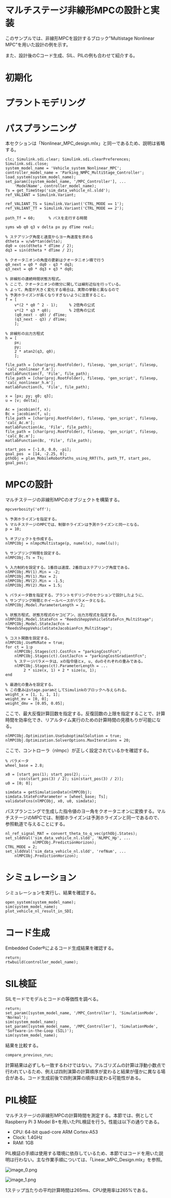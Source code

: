 # マルチステージ非線形MPCの設計と実装


このサンプルでは、非線形MPCを設計するブロック"Multistage Nonlinear MPC"を用いた設計の例を示す。




また、設計後のCコード生成、SIL、PILの例も合わせて紹介する。


# 初期化
# プラントモデリング
# パスプランニング


本セクションは「Nonlinear_MPC_design.mlx」と同一であるため、説明は省略する。



```matlab:Code
clc; Simulink.sdi.clear; Simulink.sdi.clearPreferences; Simulink.sdi.close;
system_model_name = 'Vehicle_system_Nonlinear_MPC';
controller_model_name = 'Parking_NMPC_MultiStage_Controller';
load_system(system_model_name);
set_param([system_model_name, '/MPC_Controller'], ...
    'ModelName', controller_model_name);
Ts = get_TimeStep('sim_data_vehicle_nl.sldd');
ref_VALIANT = Simulink.Variant;

ref_VALIANT_TS = Simulink.Variant('CTRL_MODE == 1');
ref_VALIANT_TT = Simulink.Variant('CTRL_MODE == 2');

path_Tf = 60;      % パスを走行する時間

syms wb q0 q3 v delta px py dTime real;

% ステアリング角度と速度からヨー角速度を求める
dtheta = v/wb*tan(delta);
dq0 = cos(dtheta * dTime / 2);
dq3 = sin(dtheta * dTime / 2);

% クオータニオンの角度の更新はクオータニオン積で行う
q0_next = q0 * dq0 - q3 * dq3;
q3_next = q0 * dq3 + q3 * dq0;

% 非線形の連続時間状態方程式。
% ここで、クオータニオンの微分に関しては線形近似を行っている。
% よって、角度が大きく変化する場合は、実際の挙動と異なるので
% 予測ホライズンが長くなりすぎないように注意すること。
f = [
    v*(2 * q0 ^ 2 - 1);     % 2倍角の公式
    v*(2 * q3 * q0);        % 2倍角の公式
    (q0_next - q0) / dTime;
    (q3_next - q3) / dTime;
    ];

% 非線形の出力方程式
h = [
    px;
    py;
    2 * atan2(q3, q0);
    ];

file_path = [char(proj.RootFolder), filesep, 'gen_script', filesep, 'calc_nonlinear_f.m'];
matlabFunction(f, 'File', file_path);
file_path = [char(proj.RootFolder), filesep, 'gen_script', filesep, 'calc_nonlinear_h.m'];
matlabFunction(h, 'File', file_path);

x = [px; py; q0; q3];
u = [v; delta];

Ac = jacobian(f, x);
Bc = jacobian(f, u);
file_path = [char(proj.RootFolder), filesep, 'gen_script', filesep, 'calc_Ac.m'];
matlabFunction(Ac, 'File', file_path);
file_path = [char(proj.RootFolder), filesep, 'gen_script', filesep, 'calc_Bc.m'];
matlabFunction(Bc, 'File', file_path);

start_pos = [-1.0, 0.0, -pi];
goal_pos  = [14, -2.25, 0];
pthObj = plan_MobileRobotPaths_using_RRT(Ts, path_Tf, start_pos, goal_pos);
```

# MPCの設計


マルチステージの非線形MPCのオブジェクトを構築する。



```matlab:Code
mpcverbosity('off');

% 予測ホライズンを指定する。
% マルチステージのMPCでは、制御ホライズンは予測ホライズンと同一となる。
p = 10;

% オブジェクトを作成する。
nlMPCObj = nlmpcMultistage(p, numel(x), numel(u));

% サンプリング時間を設定する。
nlMPCObj.Ts = Ts;

% 入力制約を設定する。1番目は速度、2番目はステアリング角度である。
nlMPCObj.MV(1).Min = -2;
nlMPCObj.MV(1).Max = 2;
nlMPCObj.MV(2).Min = -1.5;
nlMPCObj.MV(2).Max = 1.5;

% パラメータ数を指定する。プラントモデリングのセクションで設計したように、
% サンプリング時間とホイールベースがパラメータとなる。
nlMPCObj.Model.ParameterLength = 2;

% 状態方程式、状態方程式のヤコビアン、出力方程式を指定する。
nlMPCObj.Model.StateFcn = "ReedsSheppVehicleStateFcn_MultiStage";
nlMPCObj.Model.StateJacFcn = "ReedsSheppVehicleStateJacobianFcn_MultiStage";

% コスト関数を設定する。
nlMPCObj.UseMVRate = true;
for ct = 1:p
    nlMPCObj.Stages(ct).CostFcn = "parkingCostFcn";
    nlMPCObj.Stages(ct).CostJacFcn = "parkingCostGradientFcn";
    % ステージパラメータは、xの指令値とx, u, duのそれぞれの重みである。
    nlMPCObj.Stages(ct).ParameterLength = ...
        2 * size(x, 1) + 2 * size(u, 1);
end

% 最適化の重みを設定する。
% この重みはstage.paramとしてSimulinkのブロックへ与えられる。
weight_x = [1, 1, 1, 1];
weight_mv = [0, 0];
weight_dmv = [0.05, 0.05];
```



ここで、最大反復計算回数を指定する。反復回数の上限を指定することで、計算時間を効率化でき、リアルタイム実行のための計算時間の見積もりが可能になる。



```matlab:Code
nlMPCObj.Optimization.UseSuboptimalSolution = true;
nlMPCObj.Optimization.SolverOptions.MaxIterations = 20;
```



ここで、コントローラ（nlmpc）が正しく設定されているかを確認する。



```matlab:Code
% パラメータ
wheel_base = 2.8;

x0 = [start_pos(1); start_pos(2); ...
      cos(start_pos(3) / 2); sin(start_pos(3) / 2)];
u0 = [0; 0];

simdata = getSimulationData(nlMPCObj);
simdata.StateFcnParameter = [wheel_base; Ts];
validateFcns(nlMPCObj, x0, u0, simdata);
```



パスプランニングで生成した指令値のヨー角をクオータニオンに変換する。マルチステージのMPCでは、制御ホライズンは予測ホライズンと同一であるので、参照軌道で与えることにする。



```matlab:Code
nl_ref_signal_MAT = convert_theta_to_q_vec(pthObj.States);
set_slddVal('sim_data_vehicle_nl.sldd', 'NLMPC_Hp', ...
            nlMPCObj.PredictionHorizon);
CTRL_MODE = 2;
set_slddVal('sim_data_vehicle_nl.sldd', 'refNum', ...
    nlMPCObj.PredictionHorizon);
```

  
# シミュレーション


シミュレーションを実行し、結果を確認する。



```matlab:Code
open_system(system_model_name);
sim(system_model_name);
plot_vehicle_nl_result_in_SDI;
```

  
# コード生成


Embedded Coder®によるコード生成結果を確認する。



```matlab:Code
return;
rtwbuild(controller_model_name);
```

  
# SIL検証


SILモードでモデルとコードの等価性を調べる。



```matlab:Code
return;
set_param([system_model_name, '/MPC_Controller'], 'SimulationMode', 'Normal');
sim(system_model_name);
set_param([system_model_name, '/MPC_Controller'], 'SimulationMode', 'Software-in-the-Loop (SIL)');
sim(system_model_name);
```



結果を比較する。



```matlab:Code
compare_previous_run;
```



計算結果は必ずしも一致するわけではない。アルゴリズムの計算は浮動小数点で行われているため、例えば四則演算の計算順序が変わると結果が僅かに異なる場合がある。コード生成前後で四則演算の順序は変わる可能性がある。


  
# PIL検証


マルチステージの非線形MPCの計算時間を測定する。本節では、例としてRaspberry Pi 3 Model B+を用いたPIL検証を行う。性能は以下の通りである。



   -  CPU: 64-bit quad-core ARM Cortex-A53 
   -  Clock: 1.4GHz 
   -  RAM: 1GB 



PIL検証の手順は使用する環境に依存しているため、本節ではコードを用いた説明は行わない。主な作業手順については、「Linear_MPC_Design.mlx」を参照。




![image_0.png](Nonlinear_MultiStage_MPC_design_md_images/image_0.png)




![image_1.png](Nonlinear_MultiStage_MPC_design_md_images/image_1.png)




1ステップ当たりの平均計算時間は265ms、CPU使用率は265%である。



